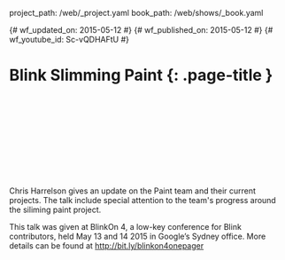 project_path: /web/_project.yaml
book_path: /web/shows/_book.yaml

{# wf_updated_on: 2015-05-12 #}
{# wf_published_on: 2015-05-12 #}
{# wf_youtube_id: Sc-vQDHAFtU #}

# Blink Slimming Paint {: .page-title }


<div class="video-wrapper">
  <iframe class="devsite-embedded-youtube-video" data-video-id="Sc-vQDHAFtU"
          data-autohide="1" data-showinfo="0" frameborder="0" allowfullscreen>
  </iframe>
</div>

Chris Harrelson gives an update on the Paint team and their current projects. The talk include special attention to the team's progress around the siliming paint project.

This talk was given at BlinkOn 4, a low-key conference for Blink contributors, held May 13 and 14 2015 in Google’s Sydney office. More details can be found at http://bit.ly/blinkon4onepager
